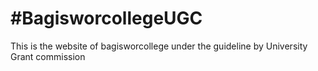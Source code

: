 #BagisworcollegeUGC
==========
This is the website of bagisworcollege under the guideline by University Grant commission
